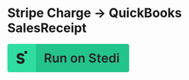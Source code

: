 # Stripe Charge → QuickBooks SalesReceipt

[![Run on Stedi](./../RunOnStedi.svg)](https://terminal.stedi.com/mappings/import?mapping=https://raw.githubusercontent.com/Stedi/api-starter-pack/main/mappings-examples/stripe-charge-to-quickbooks-salesreceipt/mapping.json&source_json=https://raw.githubusercontent.com/Stedi/api-starter-pack/main/mappings-examples/stripe-charge-to-quickbooks-salesreceipt/stripe-charge.json&target_json=https://raw.githubusercontent.com/Stedi/api-starter-pack/main/mappings-examples/stripe-charge-to-quickbooks-salesreceipt/quickbooks-salesreceipt.json)
